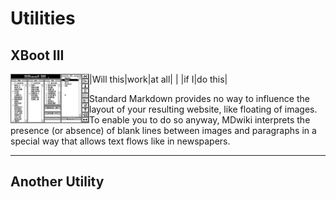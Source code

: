 Utilities
===========
XBoot III
--------

<img src="images/XBoot/XbootIII.png" width=25% align=left>

|Will this|work|at all|
|        |if I|do this|

Standard Markdown provides no way to influence the layout of your resulting website, like floating of images. To enable you to do so anyway, MDwiki interprets the presence (or absence) of blank lines between images and paragraphs in a special way that allows text flows like in newspapers.

- - - -

Another Utility
--------
